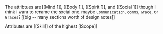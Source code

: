 The attribtues are [[Mind 1]], [[Body 1]], [[Spirit 1]], and [[Social 1]] though I think I want to rename the social one. maybe `Communication`, `comms`, `Grace`, or `Graces`? [[big -- many sections worth of design notes]]

Attributes are [[Skill]] of the highest [[Scope]]